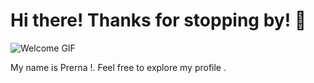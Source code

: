 <!DOCTYPE html>
<html lang="en">
<head>
    <meta charset="UTF-8">
    <meta name="viewport" content="width=device-width, initial-scale=1.0">
   
</head>
<body>
    <h1>Hi there! Thanks for stopping by! 👋</h1>
    <img src="https://gifdb.com/images/high/colorful-welcome-text-qrte99k2a28j5mq2.gif" alt="Welcome GIF">
    <p>My name is Prerna !. Feel free to explore my profile .</p>
</body>
</html>

